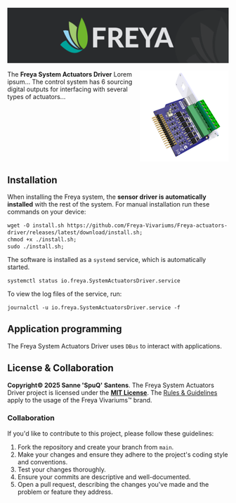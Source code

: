 ![Freya Banner](https://raw.githubusercontent.com/Freya-Vivariums/.github/refs/heads/main/brand/Freya_banner.png)

<a href="https://github.com/Edgeberry/Edgeberry-HWCartridge-SenseAndDrive?tab=readme-ov-file" target="_blank" >
<img src="https://github.com/Edgeberry/Edgeberry-HWCartridge-SenseAndDrive/blob/main/documentation/SenseAndDrive_Cartridge.png?raw=true" align="right" width="40%"/>
</a>

The **Freya System Actuators Driver** Lorem ipsum... The control system has 6 sourcing digital outputs for interfacing with several types of actuators...



<br clear="right"/>

## Installation
When installing the Freya system, the **sensor driver is automatically installed** with the rest of the system. For manual installation run these commands on your device:

```
wget -O install.sh https://github.com/Freya-Vivariums/Freya-actuators-driver/releases/latest/download/install.sh;
chmod +x ./install.sh;
sudo ./install.sh;
```

The software is installed as a `systemd` service, which is automatically started.
```
systemctl status io.freya.SystemActuatorsDriver.service
```

To view the log files of the service, run:
```
journalctl -u io.freya.SystemActuatorsDriver.service -f
```

## Application programming
The Freya System Actuators Driver uses `DBus` to interact with applications.

## License & Collaboration
**Copyright© 2025 Sanne 'SpuQ' Santens**. The Freya System Actuators Driver project is licensed under the **[MIT License](LICENSE.txt)**. The [Rules & Guidelines](https://github.com/Freya-Vivariums/.github/blob/main/brand/Freya_Trademark_Rules_and_Guidelines.md) apply to the usage of the Freya Vivariums™ brand.

### Collaboration

If you'd like to contribute to this project, please follow these guidelines:
1. Fork the repository and create your branch from `main`.
2. Make your changes and ensure they adhere to the project's coding style and conventions.
3. Test your changes thoroughly.
4. Ensure your commits are descriptive and well-documented.
5. Open a pull request, describing the changes you've made and the problem or feature they address.